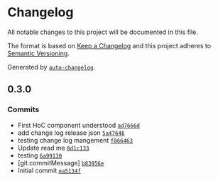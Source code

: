 # Changelog

All notable changes to this project will be documented in this file.

The format is based on [Keep a Changelog](https://keepachangelog.com/en/1.0.0/)
and this project adheres to [Semantic Versioning](https://semver.org/spec/v2.0.0.html).

Generated by [`auto-changelog`](https://github.com/CookPete/auto-changelog).

## 0.3.0

### Commits

- First HoC component understood [`ad7666d`](https://github.com/iwugod/ReactHoC/commit/ad7666df07ff10fdbd8b14e48200cf5b03140300)
- add change log release json [`5a47646`](https://github.com/iwugod/ReactHoC/commit/5a47646ce813fe07e603520638f8fc9353045afd)
- testing change log mangement [`f866463`](https://github.com/iwugod/ReactHoC/commit/f8664632132017fd4796f245d89c047198c57eb6)
- Update read me [`8d1c133`](https://github.com/iwugod/ReactHoC/commit/8d1c1330576953140c58b13455e3fa555e44b9bb)
- testing [`6a99130`](https://github.com/iwugod/ReactHoC/commit/6a991304cb3540d9f91f4148496229dca03132bb)
- [git.commitMessage] [`b83956e`](https://github.com/iwugod/ReactHoC/commit/b83956ea87601d86273ac9f5b34e025f96aabe68)
- Initial commit [`ea5134f`](https://github.com/iwugod/ReactHoC/commit/ea5134f4bce09e4f3f71c6f7eff53ac239ec5c6a)
